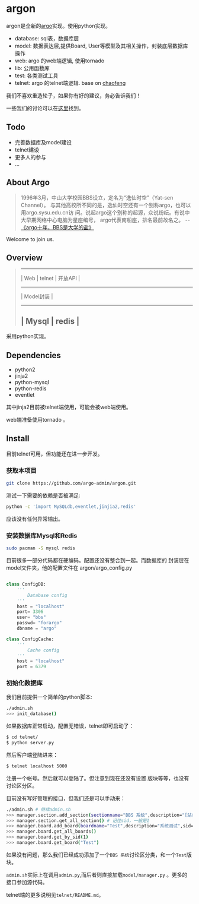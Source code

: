 argon
=====

argon是全新的[argo](http://bbs.sysu.edu.cn)实现。使用python实现。

  * database: sql表，数据库层
  * model: 数据表达层,提供Board, User等模型及其相关操作，封装底层数据库操作
  * web: argo 的web端逻辑, 使用tornado
  * lib: 公用函数库
  * test: 各类测试工具
  * telnet: argo 的telnet端逻辑. base on [chaofeng](https://github.com/LTaoist/chaofeng)

我们不喜欢重造轮子，如果你有好的建议，务必告诉我们！

一些我们的讨论可以在[这里](http://bbs.sysu.edu.cn/bbstcon?board=Programming&file=M.1338262485.A)找到。

Todo
----

  * 完善数据库及model建设
  * telnet建设
  * 更多人的参与
  * ...

About Argo
----------

> 1996年3月，中山大学校园BBS设立，定名为“逸仙时空”（Yat-sen Channel）。
与其他高校所不同的是，逸仙时空还有一个别称argo，也可以用argo.sysu.edu.cn访
问。说起argo这个别称的起源，众说纷纭。有说中大早期网络中心电脑为星座编号，
argo代表南船座，排名最前故名之。 -- [《argo十年，BBS是大学的盐》](http://bbs.sysu.edu.cn:874/#!/anc/D.1044599037.A/D.1152876984.A/D.1152862690.A/M.1152862408.A)

Welcome to join us.

Overview
--------

>  -------- ----------------
>  | Web | telnet | 开放API |
>  --------- ----------------
>  |     Model封装          |
>  ---------- ---------------
>  |    Mysql | redis      |
>  ------------------------
 
采用python实现。

Dependencies
------------

  * python2
  * jinja2
  * python-mysql
  * python-redis
  * eventlet

其中jinja2目前被telnet端使用，可能会被web端使用。

web端准备使用tornado 。

Install
-------

目前telnet可用，但功能还在进一步开发。

### 获取本项目

```bash
git clone https://github.com/argo-admin/argon.git
```

测试一下需要的依赖是否被满足:

```bash
python -c 'import MySQLdb,eventlet,jinjia2,redis'
```

应该没有任何异常输出。

### 安装数据库Mysql和Redis

```bash
sudo pacman -S mysql redis
```

目前很多一部分代码都在硬编码。配置还没有整合到一起。而数据库的
封装层在model文件夹，他的配置文件在 argon/argo_config.py

```python

class ConfigDB:
    '''
        Database config
    '''
    host = "localhost"
    port= 3306
    user= "bbs"
    passwd= "forargo"
    dbname = "argo"

class ConfigCache:
    '''
        Cache config
    '''
    host = "localhost"
    port = 6379

```

### 初始化数据库

我们目前提供一个简单的python脚本:

```bash
./admin.sh
>>> init_database()
```

如果数据库正常启动，配置无错误，telnet即可启动了：

```bash
$ cd telnet/
$ python server.py
```

然后客户端登陆进来：

```bash
$ telnet localhost 5000
```

注册一个帐号。然后就可以登陆了。但注意到现在还没有设置
版块等等，也没有讨论区分区。

目前没有写好管理的接口，但我们还是可以手动来：

```bash
./admin.sh # 继续admin.sh
>>> manager.section.add_section(sectionname="BBS 系统",description="[站务] [意见]")
>>> manager.section.get_all_section() # 记住sid，一般是1
>>> manager.board.add_board(boardname="Test",description="系统测试",sid=1)
>>> manager.board.get_all_boards()
>>> manager.board.get_by_sid(1)
>>> manager.board.get_board("Test")
```

如果没有问题，那么我们已经成功添加了一个`BBS 系统`讨论区分类，和一个`Test`版块。

`admin.sh`实际上在调用`admin.py`,而后者则直接加载`model/manager.py` 。更多的
接口参加源代码。

telnet端的更多说明见`telnet/README.md`。

